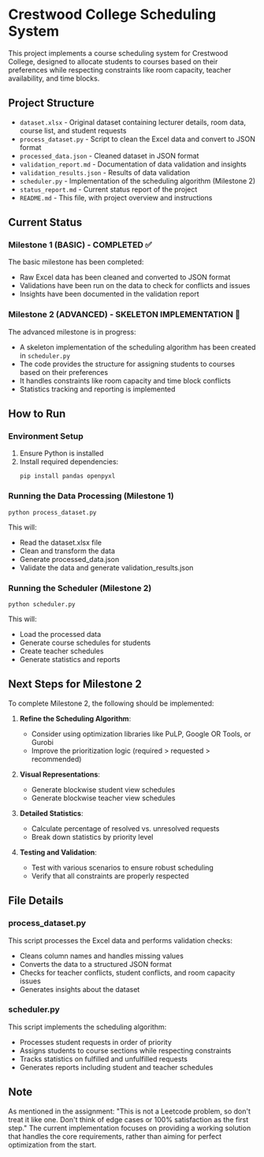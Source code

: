 # Crestwood College Scheduling System

This project implements a course scheduling system for Crestwood College, designed to allocate students to courses based on their preferences while respecting constraints like room capacity, teacher availability, and time blocks.

## Project Structure

- `dataset.xlsx` - Original dataset containing lecturer details, room data, course list, and student requests
- `process_dataset.py` - Script to clean the Excel data and convert to JSON format
- `processed_data.json` - Cleaned dataset in JSON format
- `validation_report.md` - Documentation of data validation and insights
- `validation_results.json` - Results of data validation
- `scheduler.py` - Implementation of the scheduling algorithm (Milestone 2)
- `status_report.md` - Current status report of the project
- `README.md` - This file, with project overview and instructions

## Current Status

### Milestone 1 (BASIC) - COMPLETED ✅

The basic milestone has been completed:
- Raw Excel data has been cleaned and converted to JSON format
- Validations have been run on the data to check for conflicts and issues
- Insights have been documented in the validation report

### Milestone 2 (ADVANCED) - SKELETON IMPLEMENTATION 🚧

The advanced milestone is in progress:
- A skeleton implementation of the scheduling algorithm has been created in `scheduler.py`
- The code provides the structure for assigning students to courses based on their preferences
- It handles constraints like room capacity and time block conflicts
- Statistics tracking and reporting is implemented

## How to Run

### Environment Setup

1. Ensure Python is installed
2. Install required dependencies:
   ```
   pip install pandas openpyxl
   ```

### Running the Data Processing (Milestone 1)

```
python process_dataset.py
```

This will:
- Read the dataset.xlsx file
- Clean and transform the data
- Generate processed_data.json
- Validate the data and generate validation_results.json

### Running the Scheduler (Milestone 2)

```
python scheduler.py
```

This will:
- Load the processed data
- Generate course schedules for students
- Create teacher schedules
- Generate statistics and reports

## Next Steps for Milestone 2

To complete Milestone 2, the following should be implemented:

1. **Refine the Scheduling Algorithm**:
   - Consider using optimization libraries like PuLP, Google OR Tools, or Gurobi
   - Improve the prioritization logic (required > requested > recommended)

2. **Visual Representations**:
   - Generate blockwise student view schedules
   - Generate blockwise teacher view schedules

3. **Detailed Statistics**:
   - Calculate percentage of resolved vs. unresolved requests
   - Break down statistics by priority level

4. **Testing and Validation**:
   - Test with various scenarios to ensure robust scheduling
   - Verify that all constraints are properly respected

## File Details

### process_dataset.py

This script processes the Excel data and performs validation checks:
- Cleans column names and handles missing values
- Converts the data to a structured JSON format
- Checks for teacher conflicts, student conflicts, and room capacity issues
- Generates insights about the dataset

### scheduler.py

This script implements the scheduling algorithm:
- Processes student requests in order of priority
- Assigns students to course sections while respecting constraints
- Tracks statistics on fulfilled and unfulfilled requests
- Generates reports including student and teacher schedules

## Note

As mentioned in the assignment: "This is not a Leetcode problem, so don't treat it like one. Don't think of edge cases or 100% satisfaction as the first step." The current implementation focuses on providing a working solution that handles the core requirements, rather than aiming for perfect optimization from the start.